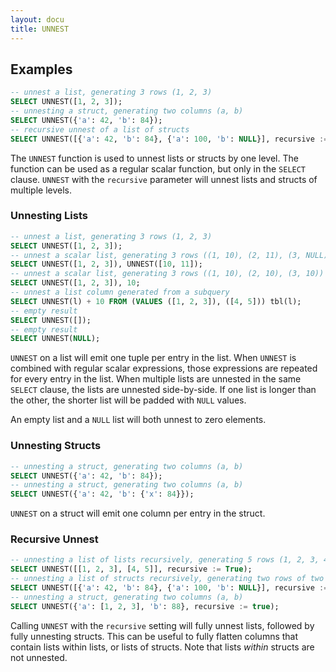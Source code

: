 ```yaml
---
layout: docu
title: UNNEST
---
```


## Examples
```sql
-- unnest a list, generating 3 rows (1, 2, 3)
SELECT UNNEST([1, 2, 3]);
-- unnesting a struct, generating two columns (a, b)
SELECT UNNEST({'a': 42, 'b': 84});
-- recursive unnest of a list of structs
SELECT UNNEST([{'a': 42, 'b': 84}, {'a': 100, 'b': NULL}], recursive := True);
```

The `UNNEST` function is used to unnest lists or structs by one level. The function can be used as a regular scalar function, but only in the `SELECT` clause. `UNNEST` with the `recursive` parameter will unnest lists and structs of multiple levels.

### Unnesting Lists

```sql
-- unnest a list, generating 3 rows (1, 2, 3)
SELECT UNNEST([1, 2, 3]);
-- unnest a scalar list, generating 3 rows ((1, 10), (2, 11), (3, NULL))
SELECT UNNEST([1, 2, 3]), UNNEST([10, 11]);
-- unnest a scalar list, generating 3 rows ((1, 10), (2, 10), (3, 10))
SELECT UNNEST([1, 2, 3]), 10;
-- unnest a list column generated from a subquery
SELECT UNNEST(l) + 10 FROM (VALUES ([1, 2, 3]), ([4, 5])) tbl(l);
-- empty result
SELECT UNNEST([]);
-- empty result
SELECT UNNEST(NULL);
```

`UNNEST` on a list will emit one tuple per entry in the list. When `UNNEST` is combined with regular scalar expressions, those expressions are repeated for every entry in the list. When multiple lists are unnested in the same `SELECT` clause, the lists are unnested side-by-side. If one list is longer than the other, the shorter list will be padded with `NULL` values.

An empty list and a `NULL` list will both unnest to zero elements.

### Unnesting Structs

```sql
-- unnesting a struct, generating two columns (a, b)
SELECT UNNEST({'a': 42, 'b': 84});
-- unnesting a struct, generating two columns (a, b)
SELECT UNNEST({'a': 42, 'b': {'x': 84}});
```

`UNNEST` on a struct will emit one column per entry in the struct.

### Recursive Unnest

```sql
-- unnesting a list of lists recursively, generating 5 rows (1, 2, 3, 4, 5)
SELECT UNNEST([[1, 2, 3], [4, 5]], recursive := True);
-- unnesting a list of structs recursively, generating two rows of two columns (a, b)
SELECT UNNEST([{'a': 42, 'b': 84}, {'a': 100, 'b': NULL}], recursive := True);
-- unnesting a struct, generating two columns (a, b)
SELECT UNNEST({'a': [1, 2, 3], 'b': 88}, recursive := true);
```

Calling `UNNEST` with the `recursive` setting will fully unnest lists, followed by fully unnesting structs. This can be useful to fully flatten columns that contain lists within lists, or lists of structs. Note that lists *within* structs are not unnested.
